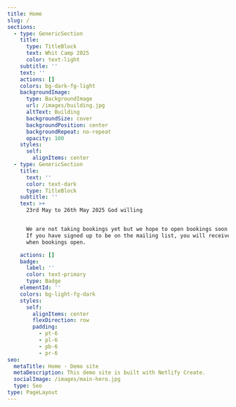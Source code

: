 ```yaml
---
title: Home
slug: /
sections:
  - type: GenericSection
    title:
      type: TitleBlock
      text: Whit Camp 2025
      color: text-light
    subtitle: ''
    text: ''
    actions: []
    colors: bg-dark-fg-light
    backgroundImage:
      type: BackgroundImage
      url: /images/building.jpg
      altText: Building
      backgroundSize: cover
      backgroundPosition: center
      backgroundRepeat: no-repeat
      opacity: 100
    styles:
      self:
        alignItems: center
  - type: GenericSection
    title:
      text: ''
      color: text-dark
      type: TitleBlock
    subtitle: ''
    text: >+
      23rd May to 26th May 2025 God willing


      We are not taking bookings yet but we hope to open bookings soon in 2025.
      If you have signed up to be on the mailing list, you will receive an email
      when bookings open.

    actions: []
    badge:
      label: ''
      color: text-primary
      type: Badge
    elementId: ''
    colors: bg-light-fg-dark
    styles:
      self:
        alignItems: center
        flexDirection: row
        padding:
          - pt-6
          - pl-6
          - pb-6
          - pr-6
seo:
  metaTitle: Home - Demo site
  metaDescription: This demo site is built with Netlify Create.
  socialImage: /images/main-hero.jpg
  type: Seo
type: PageLayout
---
```

